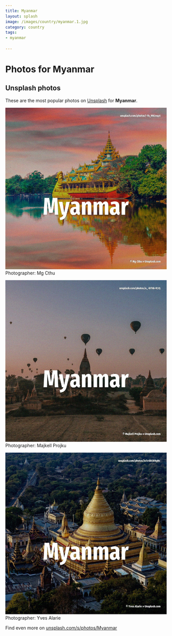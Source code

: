 ```yaml
---
title: Myanmar
layout: splash
image: /images/country/myanmar.1.jpg
category: country
tags:
- myanmar

---
```

# Photos for Myanmar
 
## Unsplash photos
These are the most popular photos on [Unsplash](https://unsplash.com) for **Myanmar**.
 
![Myanmar](/images/country/myanmar.1.jpg)
Photographer:  Mg Cthu
 
![Myanmar](/images/country/myanmar.2.jpg)
Photographer:  Majkell Projku
 
![Myanmar](/images/country/myanmar.3.jpg)
Photographer:  Yves Alarie
 
Find even more on [unsplash.com/s/photos/Myanmar](https://unsplash.com/s/photos/Myanmar)
 

